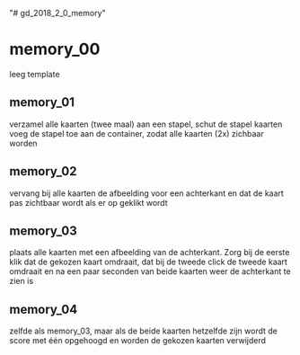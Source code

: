 "# gd_2018_2_0_memory"

# memory_00
leeg template

## memory_01
verzamel alle kaarten (twee maal) aan een stapel,
schut de stapel kaarten
voeg de stapel toe aan de container, zodat alle kaarten (2x) zichbaar worden

## memory_02
vervang bij alle kaarten de afbeelding voor een achterkant en dat de kaart pas zichtbaar wordt als er op geklikt wordt

## memory_03
plaats alle kaarten met een afbeelding van de achterkant. Zorg bij de eerste klik dat de gekozen kaart omdraait, dat bij de tweede click de tweede kaart omdraait en na een paar seconden van beide kaarten weer de achterkant te zien is

## memory_04
zelfde als memory_03, maar als de beide kaarten hetzelfde zijn wordt de score met één opgehoogd en worden de gekozen kaarten verwijderd
